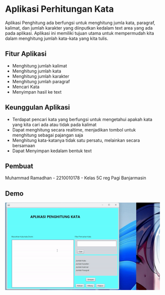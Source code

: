 
# Aplikasi Perhitungan Kata

Aplikasi Penghitung ada berfungsi untuk menghitung jumla kata, paragraf, kalimat, dan jumlah karakter yang diinputkan kedalam text area yang ada pada aplikasi. Aplikasi ini memiliki tujuan utama untuk mempermudah kita dalam menghitung jumlah kata-kata yang kita tulis.

## Fitur Aplikasi

- Menghitung jumlah kalimat
- Menghitung jumlah kata
- Menghitung jumlah karakter
- Menghitung jumlah paragraf
- Mencari Kata
- Menyimpan hasil ke text


## Keunggulan Aplikasi
- Terdapat pencari kata yang berfungsi untuk mengetahui apakah kata yang kita cari ada atau tidak pada kalimat
- Dapat menghitung secara realtime, menjadikan tombol untuk menghitung sebagai pajangan saja
- Menghitung kata-katanya tidak satu persatu, melainkan secara bersamaan
- Dapat Menyimpan kedalam bentuk text


## Pembuat

Muhammad Ramadhan - 2210010178 - Kelas 5C reg Pagi Banjarmasin


## Demo

![App Screenshot](https://github.com/HaxsUr/AplikasiPenghitungKata/blob/main/demo/bukti.gif)



